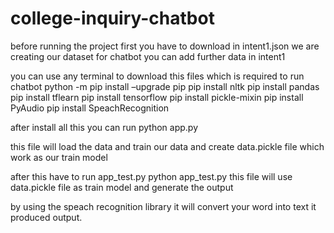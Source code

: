 # college-inquiry-chatbot
before running the project first you have to download 
in intent1.json we are creating our dataset for chatbot
you can add further data in intent1

you can use any terminal to download this files which is required to run chatbot
python -m pip install –upgrade pip
pip install nltk
pip install pandas
pip install tflearn 
pip install tensorflow
pip install pickle-mixin
pip install PyAudio
pip install SpeachRecognition

after install all this you can run 
python app.py 

this file will load the data and train our data and create data.pickle file which work as our train model

after this have to run app_test.py
python app_test.py
this file will use data.pickle file as train model and generate the output

by using the speach recognition library it will convert your word into text it produced output. 
